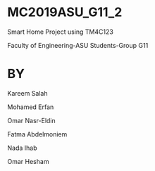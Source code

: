 # MC2019ASU_G11_2

Smart Home Project using TM4C123 

Faculty of Engineering-ASU Students-Group G11 


# BY


Kareem Salah 


Mohamed Erfan


Omar Nasr-Eldin


Fatma Abdelmoniem


Nada Ihab


Omar Hesham

